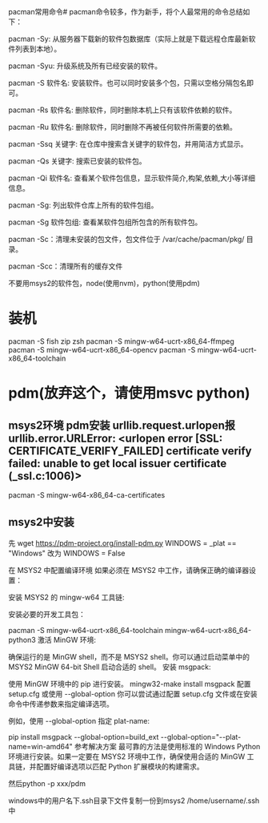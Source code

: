 pacman常用命令#
pacman命令较多，作为新手，将个人最常用的命令总结如下：

pacman -Sy: 从服务器下载新的软件包数据库（实际上就是下载远程仓库最新软件列表到本地）。

pacman -Syu: 升级系统及所有已经安装的软件。

pacman -S 软件名: 安装软件。也可以同时安装多个包，只需以空格分隔包名即可。

pacman -Rs 软件名: 删除软件，同时删除本机上只有该软件依赖的软件。

pacman -Ru 软件名: 删除软件，同时删除不再被任何软件所需要的依赖。

pacman -Ssq 关键字: 在仓库中搜索含关键字的软件包，并用简洁方式显示。

pacman -Qs 关键字: 搜索已安装的软件包。

pacman -Qi 软件名: 查看某个软件包信息，显示软件简介,构架,依赖,大小等详细信息。

pacman -Sg: 列出软件仓库上所有的软件包组。

pacman -Sg 软件包组: 查看某软件包组所包含的所有软件包。

pacman -Sc：清理未安装的包文件，包文件位于 /var/cache/pacman/pkg/ 目录。

pacman -Scc：清理所有的缓存文件

不要用msys2的软件包，node(使用nvm)，python(使用pdm)

# 装机
pacman -S fish zip zsh
pacman -S mingw-w64-ucrt-x86_64-ffmpeg
pacman -S mingw-w64-ucrt-x86_64-opencv
pacman -S mingw-w64-ucrt-x86_64-toolchain


# pdm(放弃这个，请使用msvc python)
## msys2环境 pdm安装 urllib.request.urlopen报urllib.error.URLError: <urlopen error [SSL: CERTIFICATE_VERIFY_FAILED] certificate verify failed: unable to get local issuer certificate (_ssl.c:1006)>
pacman -S mingw-w64-x86_64-ca-certificates

## msys2中安装
先 wget https://pdm-project.org/install-pdm.py
WINDOWS = _plat == "Windows" 改为 WINDOWS = False

在 MSYS2 中配置编译环境
如果必须在 MSYS2 中工作，请确保正确的编译器设置：

安装 MSYS2 的 mingw-w64 工具链:

安装必要的开发工具包：

pacman -S mingw-w64-ucrt-x86_64-toolchain mingw-w64-ucrt-x86_64-python3
激活 MinGW 环境:

确保运行的是 MinGW shell，而不是 MSYS2 shell。你可以通过启动菜单中的 MSYS2 MinGW 64-bit Shell 启动合适的 shell。
安装 msgpack:

使用 MinGW 环境中的 pip 进行安装。
mingw32-make install msgpack
配置 setup.cfg 或使用 --global-option
你可以尝试通过配置 setup.cfg 文件或在安装命令中传递参数来指定编译选项。

例如，使用 --global-option 指定 plat-name:


pip install msgpack --global-option=build_ext --global-option="--plat-name=win-amd64"
参考解决方案
最可靠的方法是使用标准的 Windows Python 环境进行安装。如果一定要在 MSYS2 环境中工作，确保使用合适的 MinGW 工具链，并配置好编译选项以匹配 Python 扩展模块的构建需求。

然后python -p xxx/pdm

windows中的用户名下.ssh目录下文件复制一份到msys2 /home/username/.ssh中